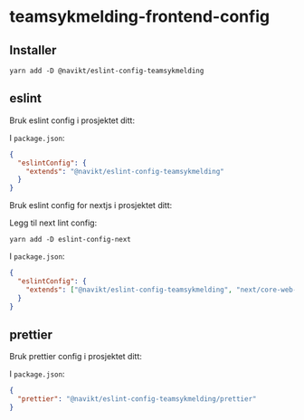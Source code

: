 # teamsykmelding-frontend-config

## Installer

`yarn add -D @navikt/eslint-config-teamsykmelding`

## eslint

Bruk eslint config i prosjektet ditt:

I `package.json`:

```json
{
  "eslintConfig": {
    "extends": "@navikt/eslint-config-teamsykmelding"
  }
}
```

Bruk eslint config for nextjs i prosjektet ditt:

Legg til next lint config:

`yarn add -D eslint-config-next`

I `package.json`:

```json
{
  "eslintConfig": {
    "extends": ["@navikt/eslint-config-teamsykmelding", "next/core-web-vitals"]
  }
}
```

## prettier

Bruk prettier config i prosjektet ditt:

I `package.json`:

```json
{
  "prettier": "@navikt/eslint-config-teamsykmelding/prettier"
}
```
